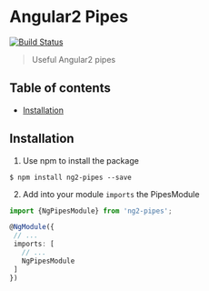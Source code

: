 # Angular2 Pipes

[![Build Status](https://travis-ci.org/danrevah/ng2-pipes.svg?branch=master)](https://travis-ci.org/danrevah/ng2-pipes)

> Useful Angular2 pipes

## Table of contents

 * [Installation](#installation)

## Installation


1. Use npm to install the package

```
$ npm install ng2-pipes --save 
```

2. Add into your module `imports` the PipesModule

```typescript
import {NgPipesModule} from 'ng2-pipes';

@NgModule({
 // ...
 imports: [
   // ...
   NgPipesModule
 ]
})

```



